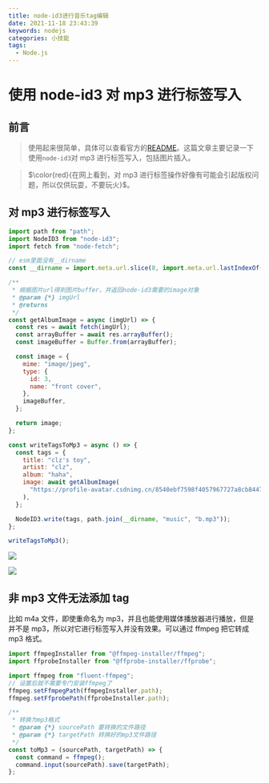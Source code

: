```yaml
---
title: node-id3进行音乐tag编辑
date: 2021-11-18 23:43:39
keywords: nodejs
categories: 小技能
tags:
  - Node.js
---
```


# 使用 node-id3 对 mp3 进行标签写入

## 前言

> 使用起来很简单，具体可以查看官方的[README](https://github.com/Zazama/node-id3)。这篇文章主要记录一下使用`node-id3`对 mp3 进行标签写入，包括图片插入。

> $\color{red}{在网上看到，对 mp3 进行标签操作好像有可能会引起版权问题，所以仅供玩耍，不要玩火}$。

## 对 mp3 进行标签写入

```js
import path from "path";
import NodeID3 from "node-id3";
import fetch from "node-fetch";

// esm里面没有__dirname
const __dirname = import.meta.url.slice(8, import.meta.url.lastIndexOf("/"));

/**
 * 根据图片url得到图片buffer，并返回node-id3需要的image对象
 * @param {*} imgUrl
 * @returns
 */
const getAlbumImage = async (imgUrl) => {
  const res = await fetch(imgUrl);
  const arrayBuffer = await res.arrayBuffer();
  const imageBuffer = Buffer.from(arrayBuffer);

  const image = {
    mime: "image/jpeg",
    type: {
      id: 3,
      name: "front cover",
    },
    imageBuffer,
  };

  return image;
};

const writeTagsToMp3 = async () => {
  const tags = {
    title: "clz's toy",
    artist: "clz",
    album: "haha",
    image: await getAlbumImage(
      "https://profile-avatar.csdnimg.cn/8540ebf7598f4057967727a8cb84474e_chilanzi.jpg"
    ),
  };

  NodeID3.write(tags, path.join(__dirname, "music", "b.mp3"));
};

writeTagsToMp3();
```

![](https://www.clzczh.top/CLZ_img/images/202402231420662.png)

![](https://www.clzczh.top/CLZ_img/images/202402231433032.png)

## 非 mp3 文件无法添加 tag

比如 m4a 文件，即使重命名为 mp3，并且也能使用媒体播放器进行播放，但是并不是 mp3，所以对它进行标签写入并没有效果。可以通过 ffmpeg 把它转成 mp3 格式。

```js
import ffmpegInstaller from "@ffmpeg-installer/ffmpeg";
import ffprobeInstaller from "@ffprobe-installer/ffprobe";

import ffmpeg from "fluent-ffmpeg";
// 设置后就不需要专门安装ffmpeg了
ffmpeg.setFfmpegPath(ffmpegInstaller.path);
ffmpeg.setFfprobePath(ffprobeInstaller.path);

/**
 * 转换为mp3格式
 * @param {*} sourcePath 要转换的文件路径
 * @param {*} targetPath 转换好的mp3文件路径
 */
const toMp3 = (sourcePath, targetPath) => {
  const command = ffmpeg();
  command.input(sourcePath).save(targetPath);
};
```
